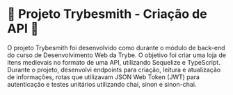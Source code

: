 # :construction: Projeto Trybesmith - Criação de API :construction:
O projeto Trybesmith foi desenvolvido como durante o módulo de back-end do curso de Desenvolvimento Web da Trybe. 
O objetivo foi criar uma loja de itens medievais no formato de uma API, utilizando Sequelize e TypeScript. 
Durante o projeto, desenvolvi endpoints para criação, leitura e atualização de informações, rotas que utilizavam JSON Web Token (JWT) para autenticação e testes unitários utilizando chai, sinon e sinon-chai. 
